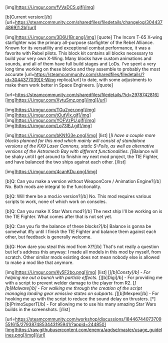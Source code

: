 [img]https://i.imgur.com/fVVaDCS.gif[/img]

[b]Current version:[/b] [url=https://steamcommunity.com/sharedfiles/filedetails/changelog/3044374869]1.2b[/url]

[img]https://i.imgur.com/3D6U1Br.png[/img]
[quote]
The Incom T-65 X-wing starfighter was the primary all-purpose starfighter of the Rebel Alliance. Known for its versatility and exceptional combat performance, it was a favorite with Rebel pilots. This block kit contains all blocks necessary to build your very own X-Wing. Many blocks have custom animations and sounds, and all of them have full build stages and LoDs. I've spent a very long time working on these blocks and they assemble to probably the most accurate [url=https://steamcommunity.com/sharedfiles/filedetails/?id=3044377039]X-Wing replica[/url] to date, with some adjustments to make them work better in Space Engineers.
[/quote]

[url=https://steamcommunity.com/sharedfiles/filedetails/?id=2978742816][img]https://i.imgur.com/XytuSmz.png[/img][/url]


[img]https://i.imgur.com/TGu2yer.png[/img]
[img]https://i.imgur.com/tOutVIx.gif[/img]
[img]https://i.imgur.com/YOFVzPU.gif[/img]
[img]https://i.imgur.com/Lo73IEJ.gif[/img]


[img]https://i.imgur.com/bKN1G3e.png[/img]
[list]
[*]I have a couple more blocks planned for this mod which mainly will consist of standalone versions of the KX9 Laser Cannons, static S-Foils, as well as alternative versions of the Astromech Bay with different functionalities.
[*]Balance will be shaky until I get around to finishin my next mod project, the TIE Fighter, and have balanced the two ships against each other.
[/list]


[img]https://i.imgur.com/4canKDu.png[/img]

[b]Q: Can you make a version without WeaponCore / Animation Engine?[/b]
No. Both mods are integral to the functionality.

[b]Q: Will there be a mod.io version?[/b]
No. This mod requires various scripts to work, none of which work on consoles.

[b]Q: Can you make X Star Wars mod?[/b]
The next ship I'll be working on is the TIE Fighter. What comes after that is not set yet.

[b]Q: Can you fix the balance of these blocks?[/b]
Balance is gonna be somewhat iffy until I finish the TIE Fighter and balance them against each other, but feedback is generally welcome.

[b]Q: How dare you steal this mod from X!?[/b]
That's not really a question but let's address this anyway: I made all models in this mod by myself, from scratch. Other similar mods existing does not mean nobody else is allowed to make a mod like that anymore.


[img]https://i.imgur.com/Ky5F2bo.png[/img]
[list]
[*][b]Consty[/b] - For helping me out a bunch with particle effects.
[*][b]Digi[/b] - For providing me with a script to prevent welder damage to the player from R2.
[*][b]Malware[/b] - For walking me through the creation of the script managing landing gear emissive states on subparts.
[*][b]Mexpex[/b] - For hooking me up with the script to reduce the sound delay on thrusters.
[*][b]PrimoSuperT[/b] - For allowing me to use his many amazing Star Wars builds in the screenshots.
[/list]


[url=https://steamcommunity.com/workshop/discussions/18446744073709551615/2793874853443195941/?appid=244850][img]https://raw.githubusercontent.com/enenra/aqdse/master/usage_guidelines.png[/img][/url]